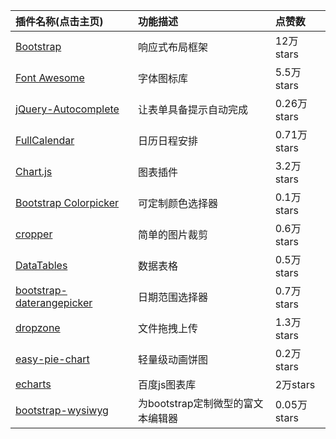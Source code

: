 |插件名称(点击主页)|功能描述|点赞数|
|:-----|:-----|:------|
|[Bootstrap](https://github.com/twbs/bootstrap)|响应式布局框架|12万stars|
|[Font Awesome](https://github.com/FortAwesome/Font-Awesome)|字体图标库|5.5万stars|
|[jQuery-Autocomplete](https://github.com/devbridge/jQuery-Autocomplete)|让表单具备提示自动完成|0.26万stars|
|[FullCalendar](https://github.com/fullcalendar/fullcalendar)|日历日程安排|0.71万stars|
|[Chart.js](https://github.com/chartjs/Chart.js)|图表插件|3.2万stars|
|[Bootstrap Colorpicker](https://github.com/farbelous/bootstrap-colorpicker)|可定制颜色选择器|0.1万stars|
|[cropper](https://github.com/fengyuanchen/cropper)|简单的图片裁剪|0.6万stars|
|[DataTables](https://github.com/DataTables/DataTables)|数据表格|0.5万stars|
|[bootstrap-daterangepicker](https://github.com/dangrossman/bootstrap-daterangepicker)|日期范围选择器|0.7万stars|
|[dropzone](https://github.com/enyo/dropzone)|文件拖拽上传|1.3万stars|
|[easy-pie-chart](https://github.com/rendro/easy-pie-chart)|轻量级动画饼图|0.2万stars|
|[echarts](https://github.com/ecomfe/echarts)|百度js图表库|2万stars|
|[bootstrap-wysiwyg](https://github.com/steveathon/bootstrap-wysiwyg)|为bootstrap定制微型的富文本编辑器|0.05万stars|

